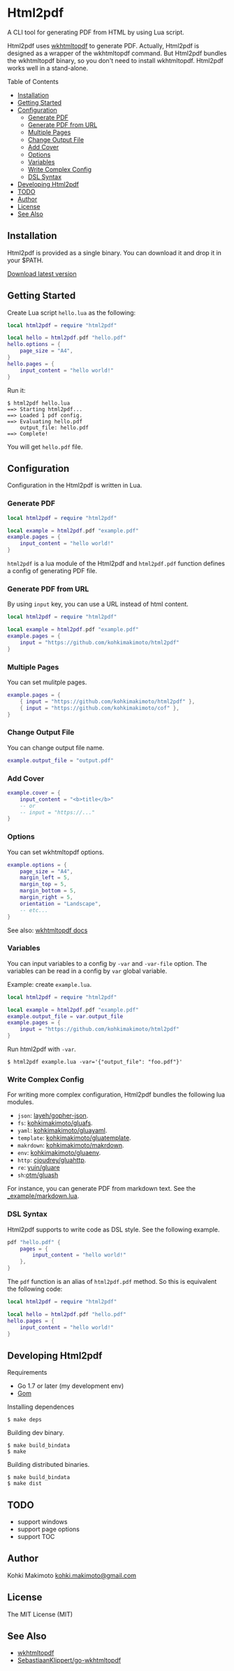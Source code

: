 # Html2pdf

A CLI tool for generating PDF from HTML by using Lua script.

Html2pdf uses [wkhtmltopdf](http://wkhtmltopdf.org/) to generate PDF. Actually, Html2pdf is designed as a wrapper of the wkhtmltopdf command. But Html2pdf bundles the wkhtmltopdf binary, so you don't need to install wkhtmltopdf. Html2pdf works well in a stand-alone.

Table of Contents

* [Installation](#installation)
* [Getting Started](#getting-started)
* [Configuration](#configuration)
  * [Generate PDF](#generate-pdf)
  * [Generate PDF from URL](#generate-pdf-from-url)
  * [Multiple Pages](#multiple-pages)
  * [Change Output File](#change-output-file)
  * [Add Cover](#add-cover)
  * [Options](#options)
  * [Variables](#variables)
  * [Write Complex Config](#write-complex-config)
  * [DSL Syntax](dsl-syntax)
* [Developing Html2pdf](developing-html2pdf)
* [TODO](#todo)
* [Author](#author)
* [License](#license)
* [See Also](#see-also)

## Installation

Html2pdf is provided as a single binary. You can download it and drop it in your $PATH.

[Download latest version](https://github.com/kohkimakimoto/html2pdf/releases/latest)

## Getting Started

Create Lua script `hello.lua` as the following:

```lua
local html2pdf = require "html2pdf"

local hello = html2pdf.pdf "hello.pdf"
hello.options = {
    page_size = "A4",
}
hello.pages = {
    input_content = "hello world!"
}
```

Run it:

```
$ html2pdf hello.lua
==> Starting html2pdf...
==> Loaded 1 pdf config.
==> Evaluating hello.pdf
    output_file: hello.pdf
==> Complete!
```

You will get `hello.pdf` file.

## Configuration

Configuration in the Html2pdf is written in Lua.

### Generate PDF

```lua
local html2pdf = require "html2pdf"

local example = html2pdf.pdf "example.pdf"
example.pages = {
    input_content = "hello world!"
}
```

`html2pdf` is a lua module of the Html2pdf and `html2pdf.pdf` function defines a config of generating PDF file.

### Generate PDF from URL

By using `input` key, you can use a URL instead of html content.

```lua
local html2pdf = require "html2pdf"

local example = html2pdf.pdf "example.pdf"
example.pages = {
    input = "https://github.com/kohkimakimoto/html2pdf"
}
```

### Multiple Pages

You can set mulitple pages.

```lua
example.pages = {
    { input = "https://github.com/kohkimakimoto/html2pdf" },
    { input = "https://github.com/kohkimakimoto/cof" },
}
```

### Change Output File

You can change output file name.

```lua
example.output_file = "output.pdf"
```

### Add Cover

```lua
example.cover = {
    input_content = "<b>title</b>"
    -- or
    -- input = "https://..."
}
```

### Options

You can set wkhtmltopdf options.

```lua
example.options = {
    page_size = "A4",
    margin_left = 5,
    margin_top = 5,
    margin_bottom = 5,
    margin_right = 5,
    orientation = "Landscape",
    -- etc...
}
```

See also: [wkhtmltopdf docs](http://wkhtmltopdf.org/docs.html)

### Variables

You can input variables to a config by `-var` and `-var-file` option.
The variables can be read in a config by `var` global variable.

Example: create `example.lua`.

```lua
local html2pdf = require "html2pdf"

local example = html2pdf.pdf "example.pdf"
example.output_file = var.output_file
example.pages = {
    input = "https://github.com/kohkimakimoto/html2pdf"
}
```

Run html2pdf with `-var`.

```
$ html2pdf example.lua -var='{"output_file": "foo.pdf"}'
```

### Write Complex Config

For writing more complex configuration, Html2pdf bundles the following lua modules.

* `json`: [layeh/gopher-json](https://github.com/layeh/gopher-json).
* `fs`: [kohkimakimoto/gluafs](https://github.com/kohkimakimoto/gluafs).
* `yaml`: [kohkimakimoto/gluayaml](https://github.com/kohkimakimoto/gluayaml).
* `template`: [kohkimakimoto/gluatemplate](https://github.com/kohkimakimoto/gluatemplate).
* `makrdown`: [kohkimakimoto/makrdown](https://github.com/kohkimakimoto/makrdown).
* `env`: [kohkimakimoto/gluaenv](https://github.com/kohkimakimoto/gluaenv).
* `http`: [cjoudrey/gluahttp](https://github.com/cjoudrey/gluahttp).
* `re`: [yuin/gluare](https://github.com/yuin/gluare)
* `sh`:[otm/gluash](https://github.com/otm/gluash)

For instance, you can generate PDF from markdown text. See the [_example/markdown.lua](_example/markdown.lua).

### DSL Syntax

Html2pdf supports to write code as DSL style. See the following example.

```lua
pdf "hello.pdf" {
    pages = {
        input_content = "hello world!"
    },
}
```

The `pdf` function is an alias of `html2pdf.pdf` method. So this is equivalent the following code:

```lua
local html2pdf = require "html2pdf"

local hello = html2pdf.pdf "hello.pdf"
hello.pages = {
    input_content = "hello world!"
}
```

## Developing Html2pdf

Requirements

* Go 1.7 or later (my development env)
* [Gom](https://github.com/mattn/gom)

Installing dependences

```
$ make deps
```

Building dev binary.

```
$ make build_bindata
$ make
```

Building distributed binaries.


```
$ make build_bindata
$ make dist
```

## TODO

* support windows
* support page options
* support TOC

## Author

Kohki Makimoto <kohki.makimoto@gmail.com>

## License

The MIT License (MIT)

## See Also

* [wkhtmltopdf](http://wkhtmltopdf.org/)
* [SebastiaanKlippert/go-wkhtmltopdf](https://github.com/SebastiaanKlippert/go-wkhtmltopdf)

